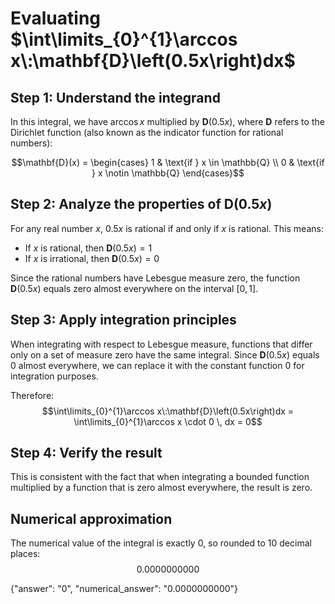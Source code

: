 # Evaluating $\int\limits_{0}^{1}\arccos x\:\mathbf{D}\left(0.5x\right)dx$

## Step 1: Understand the integrand
In this integral, we have $\arccos x$ multiplied by $\mathbf{D}(0.5x)$, where $\mathbf{D}$ refers to the Dirichlet function (also known as the indicator function for rational numbers):

$$\mathbf{D}(x) = \begin{cases}
1 & \text{if } x \in \mathbb{Q} \\
0 & \text{if } x \notin \mathbb{Q}
\end{cases}$$

## Step 2: Analyze the properties of $\mathbf{D}(0.5x)$
For any real number $x$, $0.5x$ is rational if and only if $x$ is rational. This means:
- If $x$ is rational, then $\mathbf{D}(0.5x) = 1$
- If $x$ is irrational, then $\mathbf{D}(0.5x) = 0$

Since the rational numbers have Lebesgue measure zero, the function $\mathbf{D}(0.5x)$ equals zero almost everywhere on the interval $[0,1]$.

## Step 3: Apply integration principles
When integrating with respect to Lebesgue measure, functions that differ only on a set of measure zero have the same integral. Since $\mathbf{D}(0.5x)$ equals 0 almost everywhere, we can replace it with the constant function 0 for integration purposes.

Therefore:
$$\int\limits_{0}^{1}\arccos x\:\mathbf{D}\left(0.5x\right)dx = \int\limits_{0}^{1}\arccos x \cdot 0 \, dx = 0$$

## Step 4: Verify the result
This is consistent with the fact that when integrating a bounded function multiplied by a function that is zero almost everywhere, the result is zero.

## Numerical approximation
The numerical value of the integral is exactly 0, so rounded to 10 decimal places:
$$0.0000000000$$

{"answer": "0", "numerical_answer": "0.0000000000"}